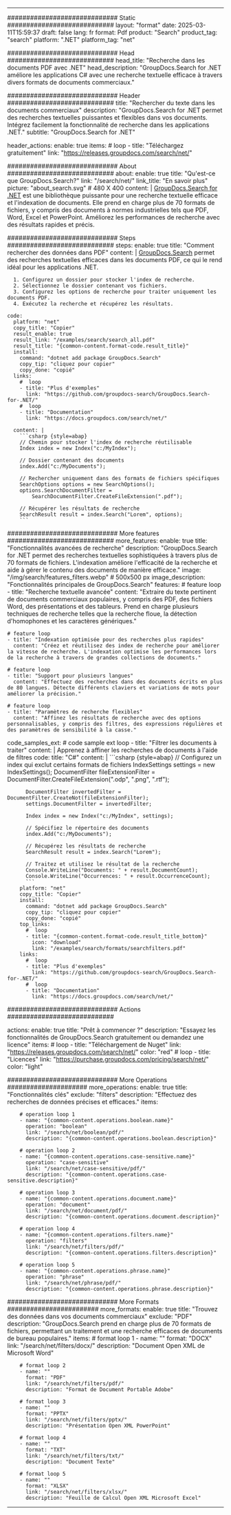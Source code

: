
---
############################# Static ############################
layout: "format"
date:  2025-03-11T15:59:37
draft: false
lang: fr
format: Pdf
product: "Search"
product_tag: "search"
platform: ".NET"
platform_tag: "net"

############################# Head ############################
head_title: "Recherche dans les documents PDF avec .NET"
head_description: "GroupDocs.Search for .NET améliore les applications C# avec une recherche textuelle efficace à travers divers formats de documents commerciaux."

############################# Header ############################
title: "Rechercher du texte dans les documents commerciaux" 
description: "GroupDocs.Search for .NET permet des recherches textuelles puissantes et flexibles dans vos documents. Intégrez facilement la fonctionnalité de recherche dans les applications .NET."
subtitle: "GroupDocs.Search for .NET" 

header_actions:
  enable: true
  items:
    #  loop
    - title: "Téléchargez gratuitement"
      link: "https://releases.groupdocs.com/search/net/"
      
############################# About ############################
about:
    enable: true
    title: "Qu'est-ce que GroupDocs.Search?"
    link: "/search/net/"
    link_title: "En savoir plus"
    picture: "about_search.svg" # 480 X 400
    content: |
       [GroupDocs.Search for .NET](/search/net/) est une bibliothèque puissante pour une recherche textuelle efficace et l'indexation de documents. Elle prend en charge plus de 70 formats de fichiers, y compris des documents à normes industrielles tels que PDF, Word, Excel et PowerPoint. Améliorez les performances de recherche avec des résultats rapides et précis.

############################# Steps ############################
steps:
    enable: true
    title: "Comment rechercher des données dans PDF"
    content: |
      [GroupDocs.Search](/search/net/) permet des recherches textuelles efficaces dans les documents PDF, ce qui le rend idéal pour les applications .NET.
      
      1. Configurez un dossier pour stocker l'index de recherche.
      2. Sélectionnez le dossier contenant vos fichiers.
      3. Configurez les options de recherche pour traiter uniquement les documents PDF.
      4. Exécutez la recherche et récupérez les résultats.
   
    code:
      platform: "net"
      copy_title: "Copier"
      result_enable: true
      result_link: "/examples/search/search_all.pdf"
      result_title: "{common-content.format-code.result_title}"
      install:
        command: "dotnet add package GroupDocs.Search"
        copy_tip: "cliquez pour copier"
        copy_done: "copié"
      links:
        #  loop
        - title: "Plus d'exemples"
          link: "https://github.com/groupdocs-search/GroupDocs.Search-for-.NET/"
        #  loop
        - title: "Documentation"
          link: "https://docs.groupdocs.com/search/net/"
          
      content: |
        ```csharp {style=abap}
        // Chemin pour stocker l'index de recherche réutilisable
        Index index = new Index("c:/MyIndex");

        // Dossier contenant des documents
        index.Add("c:/MyDocuments");

        // Rechercher uniquement dans des formats de fichiers spécifiques
        SearchOptions options = new SearchOptions();
        options.SearchDocumentFilter = 
            SearchDocumentFilter.CreateFileExtension(".pdf");

        // Récupérer les résultats de recherche
        SearchResult result = index.Search("Lorem", options);
        ```            

############################# More features ############################
more_features:
  enable: true
  title: "Fonctionnalités avancées de recherche"
  description: "GroupDocs.Search for .NET permet des recherches textuelles sophistiquées à travers plus de 70 formats de fichiers. L'indexation améliore l'efficacité de la recherche et aide à gérer le contenu des documents de manière efficace."
  image: "/img/search/features_filters.webp" # 500x500 px
  image_description: "Fonctionnalités principales de GroupDocs.Search"
  features:
    # feature loop
    - title: "Recherche textuelle avancée"
      content: "Extraire du texte pertinent de documents commerciaux populaires, y compris des PDF, des fichiers Word, des présentations et des tableurs. Prend en charge plusieurs techniques de recherche telles que la recherche floue, la détection d'homophones et les caractères génériques."

    # feature loop
    - title: "Indexation optimisée pour des recherches plus rapides"
      content: "Créez et réutilisez des index de recherche pour améliorer la vitesse de recherche. L'indexation optimise les performances lors de la recherche à travers de grandes collections de documents."

    # feature loop
    - title: "Support pour plusieurs langues"
      content: "Effectuez des recherches dans des documents écrits en plus de 80 langues. Détecte différents claviers et variations de mots pour améliorer la précision."

    # feature loop
    - title: "Paramètres de recherche flexibles"
      content: "Affinez les résultats de recherche avec des options personnalisables, y compris des filtres, des expressions régulières et des paramètres de sensibilité à la casse."
      
  code_samples_ext:
    # code sample ext loop
    - title: "Filtrer les documents à traiter"
      content: |
        Apprenez à affiner les recherches de documents à l'aide de filtres
      code:
        title: "C#"
        content: |
          ```csharp {style=abap}
          // Configurez un index qui exclut certains formats de fichiers
          IndexSettings settings = new IndexSettings();
          DocumentFilter fileExtensionFilter = 
            DocumentFilter.CreateFileExtension(".odp", ".png", ".rtf");

          DocumentFilter invertedFilter = DocumentFilter.CreateNot(fileExtensionFilter);
          settings.DocumentFilter = invertedFilter;

          Index index = new Index("c:/MyIndex", settings);
              
          // Spécifiez le répertoire des documents
          index.Add("c:/MyDocuments");

          // Récupérez les résultats de recherche
          SearchResult result = index.Search("Lorem");
          
          // Traitez et utilisez le résultat de la recherche
          Console.WriteLine("Documents: " + result.DocumentCount);
          Console.WriteLine("Occurrences: " + result.OccurrenceCount);
          ```
        platform: "net"
        copy_title: "Copier"
        install:
          command: "dotnet add package GroupDocs.Search"
          copy_tip: "cliquez pour copier"
          copy_done: "copié"
        top_links:
          #  loop
          - title: "{common-content.format-code.result_title_bottom}"
            icon: "download"
            link: "/examples/search/formats/searchfilters.pdf"
        links:
          #  loop
          - title: "Plus d'exemples"
            link: "https://github.com/groupdocs-search/GroupDocs.Search-for-.NET/"
          #  loop
          - title: "Documentation"
            link: "https://docs.groupdocs.com/search/net/"
            

            


############################# Actions ############################

actions:
  enable: true
  title: "Prêt à commencer ?"
  description: "Essayez les fonctionnalités de GroupDocs.Search gratuitement ou demandez une licence"
  items:
    #  loop
    - title: "Téléchargement de Nuget"
      link: "https://releases.groupdocs.com/search/net/"
      color: "red"
        #  loop
    - title: "Licences"
      link: "https://purchase.groupdocs.com/pricing/search/net/"
      color: "light"


############################# More Operations #####################
more_operations:
    enable: true
    title: "Fonctionnalités clés"
    exclude: "filters"
    description: "Effectuez des recherches de données précises et efficaces."
    items: 
          
        # operation loop 1
        - name: "{common-content.operations.boolean.name}"
          operation: "boolean"
          link: "/search/net/boolean/pdf/"
          description: "{common-content.operations.boolean.description}"

        # operation loop 2
        - name: "{common-content.operations.case-sensitive.name}"
          operation: "case-sensitive"
          link: "/search/net/case-sensitive/pdf/"
          description: "{common-content.operations.case-sensitive.description}"

        # operation loop 3
        - name: "{common-content.operations.document.name}"
          operation: "document"
          link: "/search/net/document/pdf/"
          description: "{common-content.operations.document.description}"

        # operation loop 4
        - name: "{common-content.operations.filters.name}"
          operation: "filters"
          link: "/search/net/filters/pdf/"
          description: "{common-content.operations.filters.description}"

        # operation loop 5
        - name: "{common-content.operations.phrase.name}"
          operation: "phrase"
          link: "/search/net/phrase/pdf/"
          description: "{common-content.operations.phrase.description}"
          
        
          
############################# More Formats ########################
more_formats:
    enable: true
    title: "Trouvez des données dans vos documents commerciaux"
    exclude: "PDF"
    description: "GroupDocs.Search prend en charge plus de 70 formats de fichiers, permettant un traitement et une recherche efficaces de documents de bureau populaires."
    items: 
        # format loop 1
        - name: ""
          format: "DOCX"
          link: "/search/net/filters/docx/"
          description: "Document Open XML de Microsoft Word"
          
        # format loop 2
        - name: ""
          format: "PDF"
          link: "/search/net/filters/pdf/"
          description: "Format de Document Portable Adobe"
          
        # format loop 3
        - name: ""
          format: "PPTX"
          link: "/search/net/filters/pptx/"
          description: "Présentation Open XML PowerPoint"

        # format loop 4
        - name: ""
          format: "TXT"
          link: "/search/net/filters/txt/"
          description: "Document Texte"
          
        # format loop 5
        - name: ""
          format: "XLSX"
          link: "/search/net/filters/xlsx/"
          description: "Feuille de Calcul Open XML Microsoft Excel"
  

---